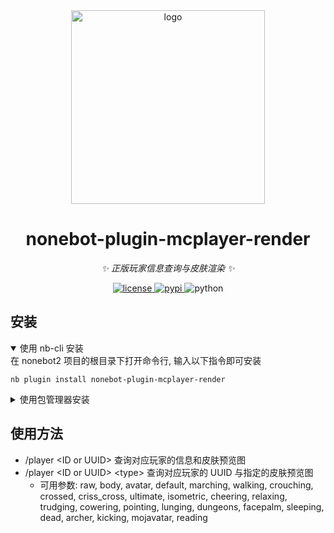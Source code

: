 <div align="center">
    <a href="https://v2.nonebot.dev/store">
    <img src="https://raw.githubusercontent.com/fllesser/nonebot-plugin-template/refs/heads/resource/.docs/NoneBotPlugin.svg" width="310" alt="logo"></a>

# nonebot-plugin-mcplayer-render

_✨ 正版玩家信息查询与皮肤渲染 ✨_


<a href="./LICENSE">
    <img src="https://img.shields.io/github/license/GLDYM/nonebot-plugin-mcplayer-render.svg" alt="license">
</a>
<a href="https://pypi.python.org/pypi/nonebot-plugin-mcplayer-render">
    <img src="https://img.shields.io/pypi/v/nonebot-plugin-mcplayer-render.svg" alt="pypi">
</a>
<img src="https://img.shields.io/badge/python-3.9+-blue.svg" alt="python">

</div>

## 安装

<details open>
<summary>使用 nb-cli 安装</summary>
在 nonebot2 项目的根目录下打开命令行, 输入以下指令即可安装

    nb plugin install nonebot-plugin-mcplayer-render

</details>

<details>
<summary>使用包管理器安装</summary>
在 nonebot2 项目的插件目录下, 打开命令行, 根据你使用的包管理器, 输入相应的安装命令

<details>
<summary>pip</summary>

    pip install nonebot-plugin-mcplayer-render
</details>
<details>
<summary>pdm</summary>

    pdm add nonebot-plugin-mcplayer-render
</details>
<details>
<summary>poetry</summary>

    poetry add nonebot-plugin-mcplayer-render
</details>
<details>
<summary>conda</summary>

    conda install nonebot-plugin-mcplayer-render
</details>

打开 nonebot2 项目根目录下的 `pyproject.toml` 文件, 在 `[tool.nonebot]` 部分追加写入

    plugins = ["nonebot_plugin_mcplayer_render"]

</details>

## 使用方法
- /player \<ID or UUID\> 查询对应玩家的信息和皮肤预览图
- /player \<ID or UUID\> \<type\> 查询对应玩家的 UUID 与指定的皮肤预览图
  - 可用参数: raw, body, avatar, default, marching, walking, crouching, crossed, criss_cross, ultimate, isometric, cheering, relaxing, trudging, cowering, pointing, lunging, dungeons, facepalm, sleeping, dead, archer, kicking, mojavatar, reading
